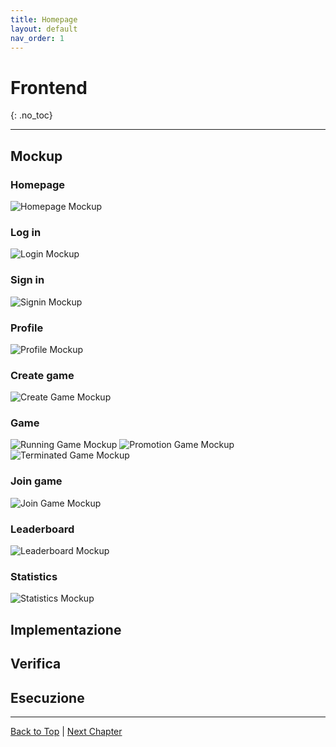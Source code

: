 ```yaml
---
title: Homepage
layout: default
nav_order: 1
---
```


# Frontend
{: .no_toc}

---

## Mockup

### Homepage

![Homepage Mockup](/frontend/resources/images/homepage-mockup.png)

### Log in 

![Login Mockup](/frontend/resources/images/login-mockup.png)

### Sign in

![Signin Mockup](/frontend/resources/images/signin-mockup.png)

### Profile

![Profile Mockup](/frontend/resources/images/profile-mockup.png)

### Create game

![Create Game Mockup](/frontend/resources/images/create-game-mockup.png)

### Game

![Running Game Mockup](/frontend/resources/images/game-mockup-running.png)
![Promotion Game Mockup](/frontend/resources/images/game-mockup-promotion.png)
![Terminated Game Mockup](/frontend/resources/images/game-mockup-terminated.png)

### Join game

![Join Game Mockup](/frontend/resources/images/join-game-mockup.png)

### Leaderboard

![Leaderboard Mockup](/frontend/resources/images/leaderboard-mockup.png)

### Statistics

![Statistics Mockup](/frontend/resources/images/statistics-mockup.png)

## Implementazione

## Verifica

## Esecuzione

---

[Back to Top](#top) |
[Next Chapter](/frontend/)